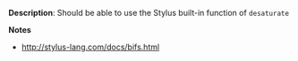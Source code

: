 __Description__: Should be able to use the Stylus built-in function of `desaturate`

__Notes__

- http://stylus-lang.com/docs/bifs.html
